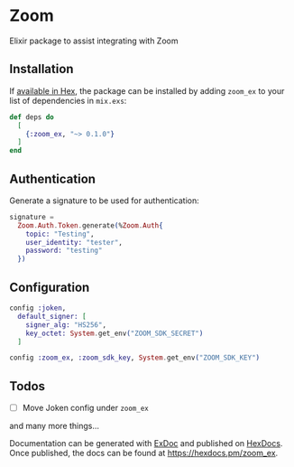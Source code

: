 # Zoom

Elixir package to assist integrating with Zoom

## Installation

If [available in Hex](https://hex.pm/docs/publish), the package can be installed
by adding `zoom_ex` to your list of dependencies in `mix.exs`:

```elixir
def deps do
  [
    {:zoom_ex, "~> 0.1.0"}
  ]
end
```

## Authentication

Generate a signature to be used for authentication:

```elixir
signature =
  Zoom.Auth.Token.generate(%Zoom.Auth{
    topic: "Testing",
    user_identity: "tester",
    password: "testing"
  })
```

## Configuration

```elixir
config :joken,
  default_signer: [
    signer_alg: "HS256",
    key_octet: System.get_env("ZOOM_SDK_SECRET")
  ]

config :zoom_ex, :zoom_sdk_key, System.get_env("ZOOM_SDK_KEY")
```

## Todos

- [ ] Move Joken config under `zoom_ex`

and many more things...

Documentation can be generated with [ExDoc](https://github.com/elixir-lang/ex_doc)
and published on [HexDocs](https://hexdocs.pm). Once published, the docs can
be found at <https://hexdocs.pm/zoom_ex>.

